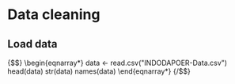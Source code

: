 # Data cleaning 



## Load data
{$$}
\begin{eqnarray*}
data <- read.csv("INDODAPOER-Data.csv")
head(data)
str(data)
names(data)
\end{eqnarray*}
{/$$}
